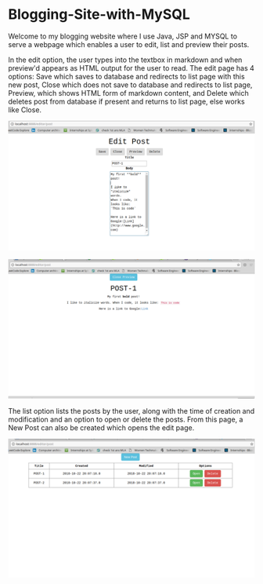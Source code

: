 # Blogging-Site-with-MySQL

Welcome to my blogging website where I use Java, JSP and MYSQL to serve a webpage which enables a user to edit, list and preview their posts.

In the edit option, the user types into the textbox in markdown and when preview'd appears as HTML output for the user to read.
The edit page has 4 options: Save which saves to database and redirects to list page with this new post, Close which does not save to database and redirects to list page, Preview, which shows HTML form of markdown content, and Delete which deletes post from database if present and returns to list page, else works like Close.

![cnn](https://github.com/nikki30/Blogging-Site-with-MySQL/blob/master/edit.png)

![cnn](https://github.com/nikki30/Blogging-Site-with-MySQL/blob/master/preview.png)

The list option lists the posts by the user, along with the time of creation and modification and an option to open or delete the posts. From this page, a New Post can also be created which opens the edit page.

![cnn](https://github.com/nikki30/Blogging-Site-with-MySQL/blob/master/list.png)
